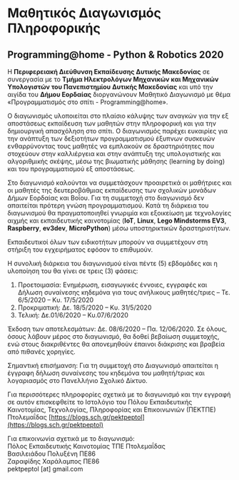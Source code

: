 # Μαθητικός Διαγωνισμός Πληροφορικής
## Programming@home - Python & Robotics 2020

Η **Περιφερειακή Διεύθυνση Εκπαίδευσης Δυτικής Μακεδονίας** σε συνεργασία με το **Τμήμα Ηλεκτρολόγων Μηχανικών και Μηχανικών Υπολογιστών του Πανεπιστημίου Δυτικής Μακεδονίας** και υπό την αιγίδα του **Δήμου Εορδαίας** διοργανώνουν Μαθητικό Διαγωνισμό με θέμα «Προγραμματισμός στο σπίτι - Programming@home».

Ο διαγωνισμός υλοποιείται στο πλαίσιο κάλυψης των αναγκών για την εξ αποστάσεως εκπαίδευση των μαθητών στην πληροφορική και για την δημιουργική απασχόληση στο σπίτι. Ο διαγωνισμός παρέχει ευκαιρίες για την ανάπτυξη των δεξιοτήτων προγραμματισμού έξυπνων συσκευών ενθαρρύνοντας τους μαθητές να εμπλακούν σε δραστηριότητες που στοχεύουν στην καλλιέργεια και στην ανάπτυξη της υπολογιστικής και αλγοριθμικής σκέψης, μέσω της βιωματικής μάθησης (learning by doing) και του προγραμματισμού εξ αποστάσεως.

Στο διαγωνισμό καλούνται να συμμετάσχουν προαιρετικά οι μαθήτριες και οι μαθητές της δευτεροβάθμιας εκπαίδευσης των σχολικών μονάδων Δήμων Εορδαίας και Βοΐου. Για τη συμμετοχή στο διαγωνισμό δεν απαιτείται πρότερη γνώση προγραμματισμού. Κατά τη διάρκεια του διαγωνισμού θα πραγματοποιηθεί γνωριμία και εξοικείωση με τεχνολογίες αιχμής και εκπαιδευτικής καινοτομίας (**ΙοΤ**, **Linux**, **Lego Mindstorms EV3**, **Raspberry**, **ev3dev**, **MicroPython**) μέσω υποστηρικτικών δραστηριοτήτων. 

Εκπαιδευτικοί όλων των ειδικοτήτων μπορούν να συμμετέχουν στη στήριξη του εγχειρήματος εφόσον το επιθυμούν.

Η συνολική διάρκεια του διαγωνισμού είναι πέντε (5) εβδομάδες και η υλοποίηση του θα γίνει σε τρεις (3) φάσεις:
1. Προετοιμασία: Ενημέρωση, εισαγωγικές έννοιες, εγγραφές και Δήλωση συναίνεσης κηδεμόνα για τους ανήλικους μαθητές/τριες – Τε. 6/5/2020 – Κυ. 17/5/2020
1. Προκριματική: Δε. 18/5/2020 – Κυ. 31/5/2020
1. Τελική: Δε.01/6/2020 – Κυ.07/6/2020

Έκδοση των αποτελεσμάτων: Δε. 08/6/2020 – Πα. 12/06/2020. 
Σε όλους, όσους λάβουν μέρος στο διαγωνισμό, θα δοθεί βεβαίωση συμμετοχής, ενώ στους διακριθέντες θα απονεμηθούν έπαινοι διάκρισης και βραβεία από πιθανές χορηγίες.

Σημαντική επισήμανση: 
Για τη συμμετοχή στο Διαγωνισμό απαιτείται η έγγραφη δήλωση συναίνεσης του κηδεμόνα του μαθητή/τριας και λογαριασμός στο Πανελλήνιο Σχολικό Δίκτυο. 

Για περισσότερες πληροφορίες σχετικά με το διαγωνισμό και την εγγραφή σε αυτόν επισκεφθείτε  το Ιστολόγιο του Πόλου Εκπαιδευτικής Καινοτομίας, Τεχνολογίας, Πληροφορίας και Επικοινωνιών (ΠΕΚΤΠΕ) Πτολεμαΐδας [https://blogs.sch.gr/pektpeptol](https://blogs.sch.gr/pektpeptol)

Για επικοινωνία σχετικά με το διαγωνισμό:<br>
Πόλος Εκπαιδευτικής Καινοτομίας ΤΠΕ Πτολεμαΐδας<br>
Βασιλειάδου Πολυξένη ΠΕ86<br>
Zαραφίδης Χαράλαμπος ΠΕ86<br>
pektpeptol [at] gmail.com
